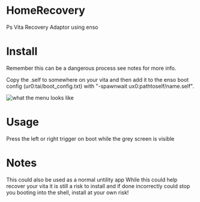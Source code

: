 # HomeRecovery
Ps Vita Recovery Adaptor using enso

# Install
Remember this can be a dangerous process see notes for more info.

Copy the .self to somewhere on your vita and then add it to the enso boot config (ur0:tai/boot_config.txt) with "-spawnwait ux0:pathtoself/name.self". 

![what the menu looks like](http://i.imgur.com/0XvG4LQ.jpg "The Menu")

# Usage
Press the left or right trigger on boot while the grey screen is visible

# Notes
This could also be used as a normal untility app
While this could help recover your vita it is still a risk to install and if done incorrectly could stop you booting into the shell, install at your own risk!
